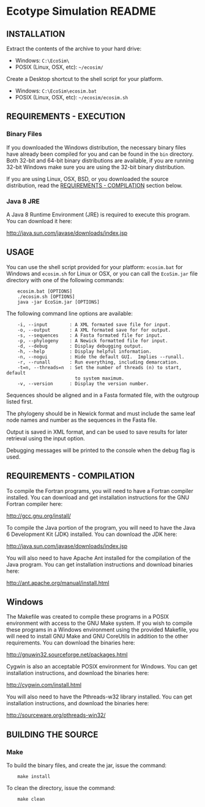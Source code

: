 Ecotype Simulation README
=========================


## INSTALLATION

Extract the contents of the archive to your hard drive:
* Windows: `C:\EcoSim\`
* POSIX (Linux, OSX, etc): `~/ecosim/`

Create a Desktop shortcut to the shell script for your platform.
* Windows: `C:\EcoSim\ecosim.bat`
* POSIX (Linux, OSX, etc): `~/ecosim/ecosim.sh`


## REQUIREMENTS - EXECUTION

### Binary Files

If you downloaded the Windows distribution, the necessary binary files have
already been compiled for you and can be found in the `bin` directory. Both
32-bit and 64-bit binary distributions are available, if you are running
32-bit Windows make sure you are using the 32-bit binary distribution.

If you are using Linux, OSX, BSD, or you downloaded the source distribution,
read the [REQUIREMENTS - COMPILATION](#requirements---compilation) section
below.

### Java 8 JRE

A Java 8 Runtime Environment (JRE) is required to execute this program.  You
can download it here:

http://java.sun.com/javase/downloads/index.jsp


## USAGE

You can use the shell script provided for your platform: `ecosim.bat` for
Windows and `ecosim.sh` for Linux or OSX, or you can call the `EcoSim.jar`
file directory with one of the following commands:

        ecosim.bat [OPTIONS]
        ./ecosim.sh [OPTIONS]
        java -jar EcoSim.jar [OPTIONS]

The following command line options are available:

        -i, --input        : A XML formated save file for input.
        -o, --output       : A XML formated save for for output.
        -s, --sequences    : A Fasta formated file for input.
        -p, --phylogeny    : A Newick formatted file for input.
        -d, --debug        : Display debugging output.
        -h, --help         : Display helpful information.
        -n, --nogui        : Hide the default GUI.  Implies --runall.
        -r, --runall       : Run everything, including demarcation.
        -t=n, --threads=n  : Set the number of threads (n) to start, default
                             to system maximum.
        -v, --version      : Display the version number.

Sequences should be aligned and in a Fasta formated file, with the outgroup
listed first.

The phylogeny should be in Newick format and must include the same leaf node
names and number as the sequences in the Fasta file.

Output is saved in XML format, and can be used to save results for later
retrieval using the input option.

Debugging messages will be printed to the console when the debug flag is used.

## REQUIREMENTS - COMPILATION

To compile the Fortran programs, you will need to have a Fortran compiler
installed.  You can download and get installation instructions for the
GNU Fortran compiler here:

http://gcc.gnu.org/install/

To compile the Java portion of the program, you will need to have the Java 6
Development Kit (JDK) installed.  You can download the JDK here:

http://java.sun.com/javase/downloads/index.jsp

You will also need to have Apache Ant installed for the compilation of the
Java program.  You can get installation instructions and download binaries
here:

http://ant.apache.org/manual/install.html

## Windows

The Makefile was created to compile these programs in a POSIX environment with
access to the GNU Make system.  If you wish to compile these programs in a
Windows environment using the provided Makefile, you will need to install
GNU Make and GNU CoreUtils in addition to the other requirements.  You can
download the binaries here:

http://gnuwin32.sourceforge.net/packages.html

Cygwin is also an acceptable POSIX environment for Windows.  You can get
installation instructions, and download the binaries here:

http://cygwin.com/install.html

You will also need to have the Pthreads-w32 library installed.  You can get
installation instructions, and download the binaries here:

http://sourceware.org/pthreads-win32/


## BUILDING THE SOURCE

### Make

To build the binary files, and create the jar, issue the command:

        make install

To clean the directory, issue the command:

        make clean


